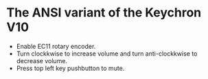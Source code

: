 # The ANSI variant of the Keychron V10

- Enable EC11 rotary encoder.
- Turn clockkwise to increase volume and turn anti-clockkwise to decrease volume.
- Press top left key pushbutton to mute.

